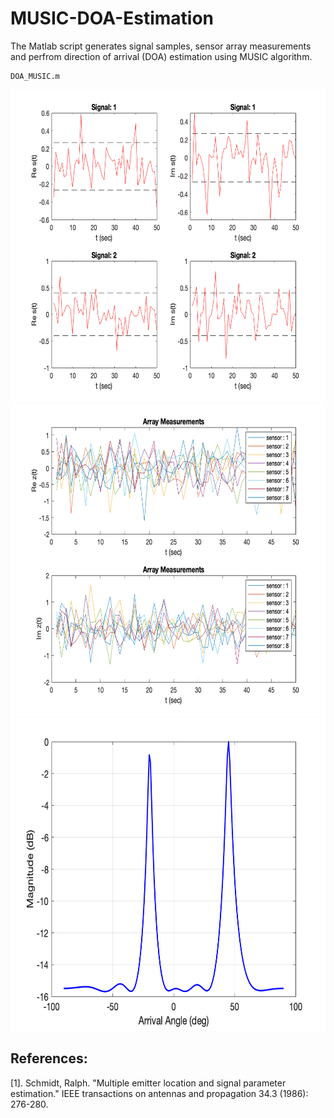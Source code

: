 # MUSIC-DOA-Estimation

The Matlab script generates signal samples, sensor array measurements and perfrom direction of arrival (DOA) estimation using MUSIC algorithm. 

```
DOA_MUSIC.m
```
<p align="center">
<img src="plots/signal.bmp" width="700" height="500"> 
<img src="plots/measurements.bmp" width="700" height="500"> 
<img src="plots/doa.bmp" width="700" height="500"> 
</p>

## References: 
[1]. Schmidt, Ralph. "Multiple emitter location and signal parameter estimation." IEEE transactions on antennas and propagation 34.3 (1986): 276-280.
